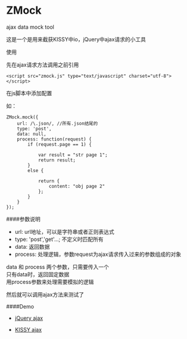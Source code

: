 ZMock
=====

ajax data mock tool

这是一个是用来截获KISSY中io，jQuery中ajax请求的小工具  

使用  

先在ajax请求方法调用之前引用  

	<script src="zmock.js" type="text/javascript" charset="utf-8"></script>

在js脚本中添加配置

如：

	ZMock.mock({
		url: /\.json/, //所有.json结尾的
		type: 'post',
		data: null,
		process: function(request) {
			if (request.page == 1) {
				
				var result = "str page 1";
				return result;
			}
			else {
			
				return {
					content: "obj page 2"
				};
			}
		}
	});
	

####参数说明 

+ url: url地址，可以是字符串或者正则表达式  
+ type: 'post','get'...; 不定义时匹配所有
+ data: 返回数据 
+ process: 处理逻辑，参数request为ajax请求传入过来的参数组成的对象

data 和 process 两个参数，只需要传入一个  
只有data时，返回固定数据  
用process参数来处理需要模拟的逻辑  

然后就可以调用ajax方法来测试了  

####Demo 

+ [jQuery ajax](http://www.mrcoder.org/demo/ZMock/jquery.html)  

+ [KISSY ajax](http://www.mrcoder.org/demo/ZMock/kissy.html)

